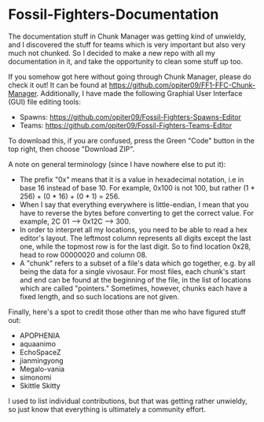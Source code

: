 # Fossil-Fighters-Documentation
The documentation stuff in Chunk Manager was getting kind of unwieldy, and I discovered the stuff for teams
which is very important but also very much not chunked. So I decided to make a new repo with all my
documentation in it, and take the opportunity to clean some stuff up too.

If you somehow got here without going through Chunk Manager, please do check it out! It can be found at
https://github.com/opiter09/FF1-FFC-Chunk-Manager. Additionally, I have made the following Graphial User
Interface (GUI) file editing tools:
- Spawns: https://github.com/opiter09/Fossil-Fighters-Spawns-Editor
- Teams: https://github.com/opiter09/Fossil-Fighters-Teams-Editor

To download this, if you are confused, press the Green "Code" button in the top right, then choose "Download ZIP".

A note on general terminology (since I have nowhere else to put it):
- The prefix "0x" means that it is a value in hexadecimal notation, i.e in base 16 instead of base 10.
  For example, 0x100 is not 100, but rather (1 * 256) + (0 * 16) + (0 * 1) = 256.
- When I say that everything everywhere is little-endian, I mean that you have to reverse the bytes before
  converting to get the correct value. For example, 2C 01 --> 0x12C --> 300.
- In order to interpret all my locations, you need to be able to read a hex editor's layout. The leftmost
  column represents all digits except the last one, while the topmost row is for the last digit. So to find
  location 0x28, head to row 00000020 and column 08.
- A "chunk" refers to a subset of a file's data which go together, e.g. by all being the data for a single
  vivosaur. For most files, each chunk's start and end can be found at the beginning of the file, in the
  list of locations which are called "pointers." Sometimes, however, chunks each have a fixed length,
  and so such locations are not given.

Finally, here's a spot to credit those other than me who have figured stuff out:
- APOPHENIA
- aquaanimo
- EchoSpaceZ
- jianmingyong
- Megalo-vania
- simonomi
- Skittle Skitty

I used to list individual contributions, but that was getting rather unwieldy, so just know that everything
is ultimately a community effort.

